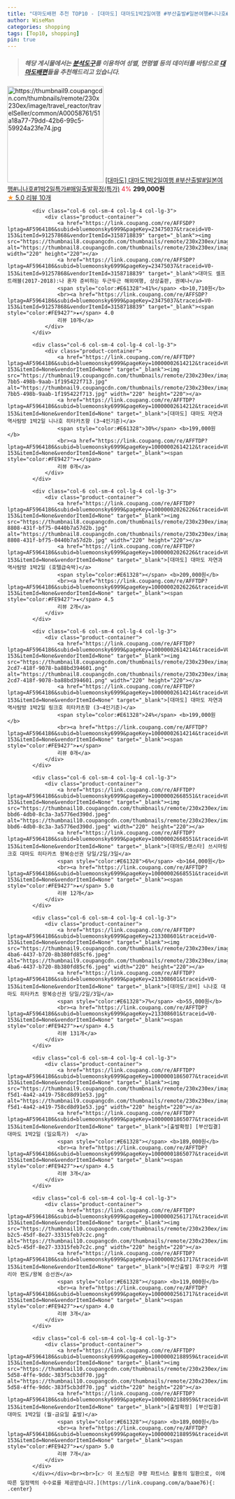 ```yaml
---
title: "대마도배편 추천 TOP10 - [대마도] 대마도1박2일여행 #부산출발#일본여행#니나호#1박2일특가#매일출발확정(특가)"
author: WiseMan
categories: shopping
tags: [Top10, shopping]
pin: true
---
```


> ##### 해당 게시물에서는 [**분석도구**](https://itemscout.io/)를 이용하여 **성별**, **연령별** 등의 데이터를 바탕으로 [**대마도배편**](https://link.coupang.com/a/baae76)들을 추천해드리고 있습니다.
<div class="container"><div class="row">
            <div class="col-6 col-sm-4 col-lg-4 col-lg-3">
                <div class="product-container">
                    <a href="https://link.coupang.com/re/AFFTDP?lptag=AF5964186&subid=bluemoonsky6999&pageKey=10000001767004&traceid=V0-153&itemId=None&vendorItemId=None" target="_blank"><img src="https://thumbnail9.coupangcdn.com/thumbnails/remote/230x230ex/image/travel_reactor/travelSeller/common/A00058761/51a18a77-79dd-42b6-99c5-59924a23fe74.jpg" alt="https://thumbnail9.coupangcdn.com/thumbnails/remote/230x230ex/image/travel_reactor/travelSeller/common/A00058761/51a18a77-79dd-42b6-99c5-59924a23fe74.jpg" width="220" height="220"></a>
                    <a href="https://link.coupang.com/re/AFFTDP?lptag=AF5964186&subid=bluemoonsky6999&pageKey=10000001767004&traceid=V0-153&itemId=None&vendorItemId=None" target="_blank">[대마도] 대마도1박2일여행 #부산출발#일본여행#니나호#1박2일특가#매일출발확정(특가)</a>
                    <span style="color:#E61328">4%</span> <b>299,000원</b>
                    <br><a href="https://link.coupang.com/re/AFFTDP?lptag=AF5964186&subid=bluemoonsky6999&pageKey=10000001767004&traceid=V0-153&itemId=None&vendorItemId=None" target="_blank"><span style="color:#FE9427">★</span> 5.0
                    리뷰 10개</a>
                </div>
            </div>
            
            <div class="col-6 col-sm-4 col-lg-4 col-lg-3">
                <div class="product-container">
                    <a href="https://link.coupang.com/re/AFFSDP?lptag=AF5964186&subid=bluemoonsky6999&pageKey=23475037&traceid=V0-153&itemId=91257868&vendorItemId=3158718839" target="_blank"><img src="https://thumbnail8.coupangcdn.com/thumbnails/remote/230x230ex/image/vendor_inventory/8f64/20e7864dab12470caba17c1bd7f85ebd3785101bbbf541952ec1c15534a4.jpg" alt="https://thumbnail8.coupangcdn.com/thumbnails/remote/230x230ex/image/vendor_inventory/8f64/20e7864dab12470caba17c1bd7f85ebd3785101bbbf541952ec1c15534a4.jpg" width="220" height="220"></a>
                    <a href="https://link.coupang.com/re/AFFSDP?lptag=AF5964186&subid=bluemoonsky6999&pageKey=23475037&traceid=V0-153&itemId=91257868&vendorItemId=3158718839" target="_blank">대마도 셀프트래블(2017-2018):나 혼자 준비하는 두근두근 해외여행, 상상출판, 권예나</a>
                    <span style="color:#E61328">41%</span> <b>10,710원</b>
                    <br><a href="https://link.coupang.com/re/AFFSDP?lptag=AF5964186&subid=bluemoonsky6999&pageKey=23475037&traceid=V0-153&itemId=91257868&vendorItemId=3158718839" target="_blank"><span style="color:#FE9427">★</span> 4.0
                    리뷰 10개</a>
                </div>
            </div>
            
            <div class="col-6 col-sm-4 col-lg-4 col-lg-3">
                <div class="product-container">
                    <a href="https://link.coupang.com/re/AFFTDP?lptag=AF5964186&subid=bluemoonsky6999&pageKey=10000002614212&traceid=V0-153&itemId=None&vendorItemId=None" target="_blank"><img src="https://thumbnail9.coupangcdn.com/thumbnails/remote/230x230ex/image/travel_reactor/travelSeller/common/A00220452/6e586fb6-7bb5-498b-9aab-1f195422f713.jpg" alt="https://thumbnail9.coupangcdn.com/thumbnails/remote/230x230ex/image/travel_reactor/travelSeller/common/A00220452/6e586fb6-7bb5-498b-9aab-1f195422f713.jpg" width="220" height="220"></a>
                    <a href="https://link.coupang.com/re/AFFTDP?lptag=AF5964186&subid=bluemoonsky6999&pageKey=10000002614212&traceid=V0-153&itemId=None&vendorItemId=None" target="_blank">[대마도] 대마도 자연과 역사탐방 1박2일 니나호 히타카츠항 (3~4인기준)</a>
                    <span style="color:#E61328">30%</span> <b>199,000원</b>
                    <br><a href="https://link.coupang.com/re/AFFTDP?lptag=AF5964186&subid=bluemoonsky6999&pageKey=10000002614212&traceid=V0-153&itemId=None&vendorItemId=None" target="_blank"><span style="color:#FE9427">★</span> 
                    리뷰 0개</a>
                </div>
            </div>
            
            <div class="col-6 col-sm-4 col-lg-4 col-lg-3">
                <div class="product-container">
                    <a href="https://link.coupang.com/re/AFFTDP?lptag=AF5964186&subid=bluemoonsky6999&pageKey=10000002026226&traceid=V0-153&itemId=None&vendorItemId=None" target="_blank"><img src="https://thumbnail8.coupangcdn.com/thumbnails/remote/230x230ex/image/travel_reactor/travelSeller/common/A00185340/b69c6b1c-8808-431f-bf75-0440b7a57d2b.jpg" alt="https://thumbnail8.coupangcdn.com/thumbnails/remote/230x230ex/image/travel_reactor/travelSeller/common/A00185340/b69c6b1c-8808-431f-bf75-0440b7a57d2b.jpg" width="220" height="220"></a>
                    <a href="https://link.coupang.com/re/AFFTDP?lptag=AF5964186&subid=bluemoonsky6999&pageKey=10000002026226&traceid=V0-153&itemId=None&vendorItemId=None" target="_blank">[대마도] 대마도 자연과 역사탐방 1박2일 (호텔급숙박)</a>
                    <span style="color:#E61328"></span> <b>209,000원</b>
                    <br><a href="https://link.coupang.com/re/AFFTDP?lptag=AF5964186&subid=bluemoonsky6999&pageKey=10000002026226&traceid=V0-153&itemId=None&vendorItemId=None" target="_blank"><span style="color:#FE9427">★</span> 4.5
                    리뷰 2개</a>
                </div>
            </div>
            
            <div class="col-6 col-sm-4 col-lg-4 col-lg-3">
                <div class="product-container">
                    <a href="https://link.coupang.com/re/AFFTDP?lptag=AF5964186&subid=bluemoonsky6999&pageKey=10000002614214&traceid=V0-153&itemId=None&vendorItemId=None" target="_blank"><img src="https://thumbnail8.coupangcdn.com/thumbnails/remote/230x230ex/image/travel_reactor/travelSeller/common/A00220452/2db61d04-2cd7-418f-9078-ba88bd394601.png" alt="https://thumbnail8.coupangcdn.com/thumbnails/remote/230x230ex/image/travel_reactor/travelSeller/common/A00220452/2db61d04-2cd7-418f-9078-ba88bd394601.png" width="220" height="220"></a>
                    <a href="https://link.coupang.com/re/AFFTDP?lptag=AF5964186&subid=bluemoonsky6999&pageKey=10000002614214&traceid=V0-153&itemId=None&vendorItemId=None" target="_blank">[대마도] 대마도 자연과 역사탐방 1박2일 링크호 히타카츠항 (3~4인기준)</a>
                    <span style="color:#E61328">24%</span> <b>199,000원</b>
                    <br><a href="https://link.coupang.com/re/AFFTDP?lptag=AF5964186&subid=bluemoonsky6999&pageKey=10000002614214&traceid=V0-153&itemId=None&vendorItemId=None" target="_blank"><span style="color:#FE9427">★</span> 
                    리뷰 0개</a>
                </div>
            </div>
            
            <div class="col-6 col-sm-4 col-lg-4 col-lg-3">
                <div class="product-container">
                    <a href="https://link.coupang.com/re/AFFTDP?lptag=AF5964186&subid=bluemoonsky6999&pageKey=10000002668551&traceid=V0-153&itemId=None&vendorItemId=None" target="_blank"><img src="https://thumbnail10.coupangcdn.com/thumbnails/remote/230x230ex/image/travel_reactor/travelSeller/common/A00119757/29e5b037-bbd6-4db0-8c3a-3a5776ed390d.jpeg" alt="https://thumbnail10.coupangcdn.com/thumbnails/remote/230x230ex/image/travel_reactor/travelSeller/common/A00119757/29e5b037-bbd6-4db0-8c3a-3a5776ed390d.jpeg" width="220" height="220"></a>
                    <a href="https://link.coupang.com/re/AFFTDP?lptag=AF5964186&subid=bluemoonsky6999&pageKey=10000002668551&traceid=V0-153&itemId=None&vendorItemId=None" target="_blank">[대마도/팬스타] 쓰시마링크호 대마도 히타카츠 왕복승선권 당일/2일/3일</a>
                    <span style="color:#E61328">6%</span> <b>164,000원</b>
                    <br><a href="https://link.coupang.com/re/AFFTDP?lptag=AF5964186&subid=bluemoonsky6999&pageKey=10000002668551&traceid=V0-153&itemId=None&vendorItemId=None" target="_blank"><span style="color:#FE9427">★</span> 5.0
                    리뷰 12개</a>
                </div>
            </div>
            
            <div class="col-6 col-sm-4 col-lg-4 col-lg-3">
                <div class="product-container">
                    <a href="https://link.coupang.com/re/AFFTDP?lptag=AF5964186&subid=bluemoonsky6999&pageKey=213308601&traceid=V0-153&itemId=None&vendorItemId=None" target="_blank"><img src="https://thumbnail9.coupangcdn.com/thumbnails/remote/230x230ex/image/travel_reactor/travelSeller/common/A00119757/fcec6e8d-4ba6-4437-b720-8b380fd85cf6.jpeg" alt="https://thumbnail9.coupangcdn.com/thumbnails/remote/230x230ex/image/travel_reactor/travelSeller/common/A00119757/fcec6e8d-4ba6-4437-b720-8b380fd85cf6.jpeg" width="220" height="220"></a>
                    <a href="https://link.coupang.com/re/AFFTDP?lptag=AF5964186&subid=bluemoonsky6999&pageKey=213308601&traceid=V0-153&itemId=None&vendorItemId=None" target="_blank">[대마도/코비] 니나호 대마도 히타카츠 왕복승선권 당일/2일/3일</a>
                    <span style="color:#E61328">7%</span> <b>55,000원</b>
                    <br><a href="https://link.coupang.com/re/AFFTDP?lptag=AF5964186&subid=bluemoonsky6999&pageKey=213308601&traceid=V0-153&itemId=None&vendorItemId=None" target="_blank"><span style="color:#FE9427">★</span> 4.5
                    리뷰 131개</a>
                </div>
            </div>
            
            <div class="col-6 col-sm-4 col-lg-4 col-lg-3">
                <div class="product-container">
                    <a href="https://link.coupang.com/re/AFFTDP?lptag=AF5964186&subid=bluemoonsky6999&pageKey=10000001865077&traceid=V0-153&itemId=None&vendorItemId=None" target="_blank"><img src="https://thumbnail9.coupangcdn.com/thumbnails/remote/230x230ex/image/travel_reactor/travelSeller/common/A00530324/b3fddb0f-f5d1-4a42-a419-758cd8d91e53.jpg" alt="https://thumbnail9.coupangcdn.com/thumbnails/remote/230x230ex/image/travel_reactor/travelSeller/common/A00530324/b3fddb0f-f5d1-4a42-a419-758cd8d91e53.jpg" width="220" height="220"></a>
                    <a href="https://link.coupang.com/re/AFFTDP?lptag=AF5964186&subid=bluemoonsky6999&pageKey=10000001865077&traceid=V0-153&itemId=None&vendorItemId=None" target="_blank">[출발확정] [부산집결] 대마도 1박2일 (일요특가)  </a>
                    <span style="color:#E61328"></span> <b>189,000원</b>
                    <br><a href="https://link.coupang.com/re/AFFTDP?lptag=AF5964186&subid=bluemoonsky6999&pageKey=10000001865077&traceid=V0-153&itemId=None&vendorItemId=None" target="_blank"><span style="color:#FE9427">★</span> 4.5
                    리뷰 3개</a>
                </div>
            </div>
            
            <div class="col-6 col-sm-4 col-lg-4 col-lg-3">
                <div class="product-container">
                    <a href="https://link.coupang.com/re/AFFTDP?lptag=AF5964186&subid=bluemoonsky6999&pageKey=10000002561717&traceid=V0-153&itemId=None&vendorItemId=None" target="_blank"><img src="https://thumbnail10.coupangcdn.com/thumbnails/remote/230x230ex/image/travel_reactor/travelSeller/common/A00066115/0ff31591-b2c5-45df-8e27-33315feb7c2c.png" alt="https://thumbnail10.coupangcdn.com/thumbnails/remote/230x230ex/image/travel_reactor/travelSeller/common/A00066115/0ff31591-b2c5-45df-8e27-33315feb7c2c.png" width="220" height="220"></a>
                    <a href="https://link.coupang.com/re/AFFTDP?lptag=AF5964186&subid=bluemoonsky6999&pageKey=10000002561717&traceid=V0-153&itemId=None&vendorItemId=None" target="_blank">[부산출발] 후쿠오카 카멜리아 편도/왕복 승선권</a>
                    <span style="color:#E61328"></span> <b>119,000원</b>
                    <br><a href="https://link.coupang.com/re/AFFTDP?lptag=AF5964186&subid=bluemoonsky6999&pageKey=10000002561717&traceid=V0-153&itemId=None&vendorItemId=None" target="_blank"><span style="color:#FE9427">★</span> 4.0
                    리뷰 3개</a>
                </div>
            </div>
            
            <div class="col-6 col-sm-4 col-lg-4 col-lg-3">
                <div class="product-container">
                    <a href="https://link.coupang.com/re/AFFTDP?lptag=AF5964186&subid=bluemoonsky6999&pageKey=10000002188959&traceid=V0-153&itemId=None&vendorItemId=None" target="_blank"><img src="https://thumbnail10.coupangcdn.com/thumbnails/remote/230x230ex/image/travel_reactor/travelSeller/common/A00530324/ebb58fec-5d58-4ffe-9ddc-383f5cb3df70.jpg" alt="https://thumbnail10.coupangcdn.com/thumbnails/remote/230x230ex/image/travel_reactor/travelSeller/common/A00530324/ebb58fec-5d58-4ffe-9ddc-383f5cb3df70.jpg" width="220" height="220"></a>
                    <a href="https://link.coupang.com/re/AFFTDP?lptag=AF5964186&subid=bluemoonsky6999&pageKey=10000002188959&traceid=V0-153&itemId=None&vendorItemId=None" target="_blank">[출발확정] [부산집결] 대마도 1박2일 (월-금요일 출발)</a>
                    <span style="color:#E61328"></span> <b>189,000원</b>
                    <br><a href="https://link.coupang.com/re/AFFTDP?lptag=AF5964186&subid=bluemoonsky6999&pageKey=10000002188959&traceid=V0-153&itemId=None&vendorItemId=None" target="_blank"><span style="color:#FE9427">★</span> 5.0
                    리뷰 7개</a>
                </div>
            </div>
            </div></div><br><br>[👉 이 포스팅은 쿠팡 파트너스 활동의 일환으로, 이에 따른 일정액의 수수료를 제공받습니다.](https://link.coupang.com/a/baae76){: .center}